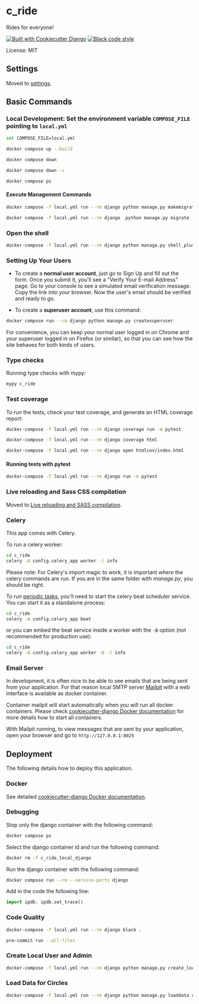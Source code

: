 # c_ride

Rides for everyone!

[![Built with Cookiecutter Django](https://img.shields.io/badge/built%20with-Cookiecutter%20Django-ff69b4.svg?logo=cookiecutter)](https://github.com/cookiecutter/cookiecutter-django/)
[![Black code style](https://img.shields.io/badge/code%20style-black-000000.svg)](https://github.com/ambv/black)

License: MIT

## Settings

Moved to [settings](http://cookiecutter-django.readthedocs.io/en/latest/settings.html).

## Basic Commands

### Local Development: Set the environment variable `COMPOSE_FILE` pointing to `local.yml`

```bash
set COMPOSE_FILE=local.yml
```

```bash
docker compose up --build
```

```bash
docker compose down
```

```bash
docker compose down -v
```

```bash
docker compose ps
```

#### Execute Management Commands

```bash
docker compose -f local.yml run --rm django python manage.py makemigrations
```

```bash
docker compose -f local.yml run --rm django  python manage.py migrate
```

### Open the shell

```bash
docker-compose -f local.yml run --rm django python manage.py shell_plus
```

### Setting Up Your Users

- To create a **normal user account**, just go to Sign Up and fill out the form. Once you submit it, you'll see a "Verify Your E-mail Address" page. Go to your console to see a simulated email verification message. Copy the link into your browser. Now the user's email should be verified and ready to go.

- To create a **superuser account**, use this command:

```bash
docker compose run --rm django python manage.py createsuperuser
```

For convenience, you can keep your normal user logged in on Chrome and your superuser logged in on Firefox (or similar), so that you can see how the site behaves for both kinds of users.

### Type checks

Running type checks with mypy:

```bash
mypy c_ride
```

### Test coverage

To run the tests, check your test coverage, and generate an HTML coverage report:

```bash
docker-compose -f local.yml run --rm django coverage run -m pytest
```

```bash
docker-compose -f local.yml run --rm django coverage html
```

```bash
docker-compose -f local.yml run --rm django open htmlcov/index.html
```

#### Running tests with pytest

```bash
docker-compose -f local.yml run --rm django run -m pytest
```

### Live reloading and Sass CSS compilation

Moved to [Live reloading and SASS compilation](https://cookiecutter-django.readthedocs.io/en/latest/developing-locally.html#sass-compilation-live-reloading).

### Celery

This app comes with Celery.

To run a celery worker:

```bash
cd c_ride
celery -A config.celery_app worker -l info
```

Please note: For Celery's import magic to work, it is important _where_ the celery commands are run. If you are in the same folder with _manage.py_, you should be right.

To run [periodic tasks](https://docs.celeryq.dev/en/stable/userguide/periodic-tasks.html), you'll need to start the celery beat scheduler service. You can start it as a standalone process:

```bash
cd c_ride
celery -A config.celery_app beat
```

or you can embed the beat service inside a worker with the `-B` option (not recommended for production use):

```bash
cd c_ride
celery -A config.celery_app worker -B -l info
```

### Email Server

In development, it is often nice to be able to see emails that are being sent from your application. For that reason local SMTP server [Mailpit](https://github.com/axllent/mailpit) with a web interface is available as docker container.

Container mailpit will start automatically when you will run all docker containers.
Please check [cookiecutter-django Docker documentation](http://cookiecutter-django.readthedocs.io/en/latest/deployment-with-docker.html) for more details how to start all containers.

With Mailpit running, to view messages that are sent by your application, open your browser and go to `http://127.0.0.1:8025`

## Deployment

The following details how to deploy this application.

### Docker

See detailed [cookiecutter-django Docker documentation](http://cookiecutter-django.readthedocs.io/en/latest/deployment-with-docker.html).

### Debugging

Stop only the django container with the following command:

```bash
docker compose ps
```

Select the django container id and run the following command:

```bash
docker rm -f c_ride_local_django
```

Run the django container with the following command:

```bash
docker compose run --rm --service-ports django
```

Add in the code the following line:

```python
import ipdb; ipdb.set_trace()
```

### Code Quality

```bash
docker-compose -f local.yml run --rm django black .
```

```bash
pre-commit run --all-files
```

### Create Local User and Admin

```bash
docker-compose -f local.yml run --rm django python manage.py create_local_user_and_admin
```

### Load Data for Circles

```bash
docker-compose -f local.yml run --rm django python manage.py loaddata c_ride/circles/fixtures/circles.json
```
